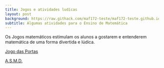 ```yaml
---
title: Jogos e atividades ludícas
layout: post
background: https://raw.githack.com/maf172-teste/maf172-teste.github.io/master/img/jogos.jpg
subtitle: Algumas atividades para o Ensino de Matemática
---
```


Os Jogos matemáticos estimulam os alunos a gostarem e entenderem matemática de uma forma divertida e lúdica.


[Jogo das Portas](https://raw.githack.com/maf172-teste/maf172-teste.github.io/master/_posts/Jogodasportas.html)


[A.S.M.D.](https://raw.githack.com/maf172-teste/maf172-teste.github.io/master/_posts/Operacoes.html)